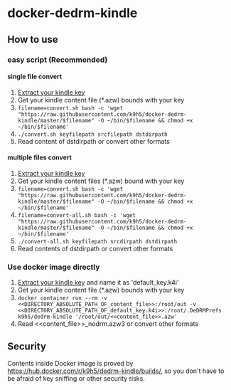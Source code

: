 # docker-dedrm-kindle

## How to use

### easy script (Recommended)

#### single file convert

1. [Extract your kindle key](https://github.com/apprenticeharper/DeDRM_tools/blob/b1d13f2b/src/DeDRM_Kindle%20for%20Mac%20and%20PC%20Key_Help.htm)
1. Get your kindle content file (*.azw) bounds with your key
1. `filename=convert.sh bash -c 'wget "https://raw.githubusercontent.com/k9h5/docker-dedrm-kindle/master/$filename" -O ~/bin/$filename && chmod +x ~/bin/$filename'`
1. `./convert.sh keyfilepath srcfilepath dstdirpath`
1. Read content of dstdirpath or convert other formats

#### multiple files convert

1. [Extract your kindle key](https://github.com/apprenticeharper/DeDRM_tools/blob/b1d13f2b/src/DeDRM_Kindle%20for%20Mac%20and%20PC%20Key_Help.htm)
1. Get your kindle content files (*.azw) bound with your key
1. `filename=convert.sh bash -c 'wget "https://raw.githubusercontent.com/k9h5/docker-dedrm-kindle/master/$filename" -O ~/bin/$filename && chmod +x ~/bin/$filename'`
1. `filename=convert-all.sh bash -c 'wget "https://raw.githubusercontent.com/k9h5/docker-dedrm-kindle/master/$filename" -O ~/bin/$filename && chmod +x ~/bin/$filename'`
1. `./convert-all.sh keyfilepath srcdirpath dstdirpath`
1. Read contents of dstdirpath or convert other formats

### Use docker image directly

1. [Extract your kindle key](https://github.com/apprenticeharper/DeDRM_tools/blob/b1d13f2b/src/DeDRM_Kindle%20for%20Mac%20and%20PC%20Key_Help.htm) and name it as 'default_key.k4i'
1. Get your kindle content file (*.azw) bounds with your key
1. `docker container run --rm -v <<DIRECTORY_ABSOLUTE_PATH_OF_content_file>>:/root/out -v <<DIRECTORY_ABSOLUTE_PATH_OF_default_key.k4i>>:/root/.DeDRMPrefs k9h5/dedrm-kindle '/root/out/<<content_file>>.azw'`
1. Read <<content_file>>_nodrm.azw3 or convert other formats

## Security

Contents inside Docker image is proved by [https://hub\.docker\.com/r/k9h5/dedrm\-kindle/builds/](https://hub.docker.com/r/k9h5/dedrm-kindle/builds/), so you don't have to be afraid of key sniffing or other security risks.
